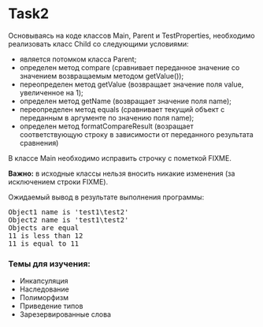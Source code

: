 # Task2

Основываясь на коде классов Main, Parent и TestProperties, необходимо реализовать класс Child со следующими условиями:
* является потомком класса Parent;
* определен метод compare (сравнивает переданное значение со значением возвращаемым методом getValue());
* переопределен метод getValue (возвращает значение поля value, увеличенное на 1);
* определен метод getName (возвращает значение поля name);
* переопределен метод equals (сравнивает текущий объект с переданным в аргументе по значению поля name);
* определен метод formatCompareResult (возращает соответствующую строку в зависимости от переданного результата сравнения)

В классе Main необходимо исправить строчку с пометкой FIXME.

<b>Важно:</b> в исходные классы нельзя вносить никакие изменения (за исключением строки FIXME).

Ожидаемый вывод в результате выполнения программы:
<pre>Object1 name is 'test1\test2'
Object2 name is 'test1\test2'
Objects are equal
11 is less than 12
11 is equal to 11</pre>

<h3>Темы для изучения:</h3>
<ul>
<li>Инкапсуляция</li>
<li>Наследование</li>
<li>Полиморфизм</li>
<li>Приведение типов</li>
<li>Зарезервированные слова</li>
</ul>
